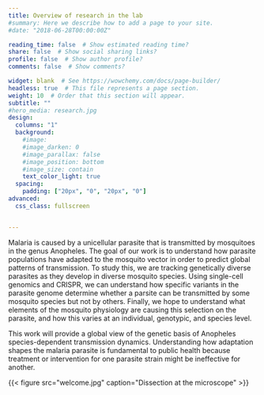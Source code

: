 ```yaml
---
title: Overview of research in the lab
#summary: Here we describe how to add a page to your site.
#date: "2018-06-28T00:00:00Z"

reading_time: false  # Show estimated reading time?
share: false  # Show social sharing links?
profile: false  # Show author profile?
comments: false  # Show comments?

widget: blank  # See https://wowchemy.com/docs/page-builder/
headless: true  # This file represents a page section.
weight: 10  # Order that this section will appear.
subtitle: ""
#hero_media: research.jpg
design:
  columns: "1"
  background:
    #image: 
    #image_darken: 0
    #image_parallax: false
    #image_position: bottom
    #image_size: contain
    text_color_light: true
  spacing:
    padding: ["20px", "0", "20px", "0"]
advanced:
  css_class: fullscreen


---
```


Malaria is caused by a unicellular parasite that is transmitted by mosquitoes in the genus Anopheles. The goal of our work is to understand how parasite populations have adapted to the mosquito vector in order to predict global patterns of transmission. To study this, we are tracking genetically diverse parasites as they develop in diverse mosquito species. Using single-cell genomics and CRISPR, we can understand how specific variants in the parasite genome determine whether a parsite can be transmitted by some mosquito species but not by others. Finally, we hope to understand what elements of the mosquito physiology are causing this selection on the parasite, and how this varies at an individual, genotypic, and species level.

This work will provide a global view of the genetic basis of Anopheles species-dependent transmission dynamics. Understanding how adaptation shapes the malaria parasite is fundamental to public health because treatment or intervention for one parasite strain might be ineffective for another. 

{{< figure src="welcome.jpg" caption="Dissection at the microscope" >}}

